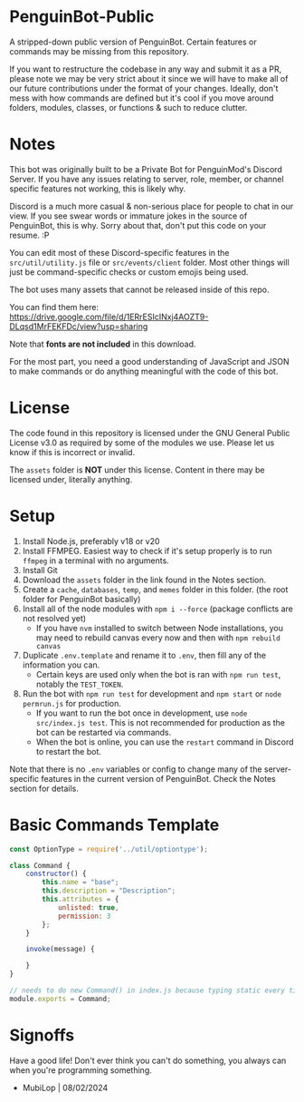 # PenguinBot-Public
A stripped-down public version of PenguinBot.
Certain features or commands may be missing from this repository.

If you want to restructure the codebase in any way and submit it as a PR, please note we may be very strict about it since we will have to make all of our future contributions under the format of your changes. Ideally, don't mess with how commands are defined but it's cool if you move around folders, modules, classes, or functions & such to reduce clutter.

# Notes
This bot was originally built to be a Private Bot for PenguinMod's Discord Server. If you have any issues relating to server, role, member, or channel specific features not working, this is likely why.

Discord is a much more casual & non-serious place for people to chat in our view.
If you see swear words or immature jokes in the source of PenguinBot, this is why. Sorry about that, don't put this code on your resume. :P

You can edit most of these Discord-specific features in the `src/util/utility.js` file or `src/events/client` folder.
Most other things will just be command-specific checks or custom emojis being used.

The bot uses many assets that cannot be released inside of this repo.

You can find them here:
https://drive.google.com/file/d/1ERrESIcINxj4AOZT9-DLqsd1MrFEKFDc/view?usp=sharing

Note that **fonts are not included** in this download.

For the most part, you need a good understanding of JavaScript and JSON to make commands or do anything meaningful with the code of this bot.

# License
The code found in this repository is licensed under the GNU General Public License v3.0 as required by some of the modules we use.
Please let us know if this is incorrect or invalid.

The `assets` folder is **NOT** under this license. Content in there may be licensed under, literally anything.

# Setup
1. Install Node.js, preferably v18 or v20
2. Install FFMPEG. Easiest way to check if it's setup properly is to run `ffmpeg` in a terminal with no arguments.
3. Install Git
4. Download the `assets` folder in the link found in the Notes section.
5. Create a `cache`, `databases`, `temp`, and `memes` folder in this folder. (the root folder for PenguinBot basically)
6. Install all of the node modules with `npm i --force` (package conflicts are not resolved yet)
    - If you have `nvm` installed to switch between Node installations, you may need to rebuild canvas every now and then with `npm rebuild canvas`
7. Duplicate `.env.template` and rename it to `.env`, then fill any of the information you can.
    - Certain keys are used only when the bot is ran with `npm run test`, notably the `TEST_TOKEN`.
8. Run the bot with `npm run test` for development and `npm start` or `node permrun.js` for production.
    - If you want to run the bot once in development, use `node src/index.js test`. This is not recommended for production as the bot can be restarted via commands.
    - When the bot is online, you can use the `restart` command in Discord to restart the bot.

Note that there is no `.env` variables or config to change many of the server-specific features in the current version of PenguinBot.
Check the Notes section for details.

# Basic Commands Template
```js
const OptionType = require('../util/optiontype');

class Command {
    constructor() {
        this.name = "base";
        this.description = "Description";
        this.attributes = {
            unlisted: true,
            permission: 3
        };
    }

    invoke(message) {

    }
}

// needs to do new Command() in index.js because typing static every time STINKS!
module.exports = Command;
```

# Signoffs
Have a good life! Don't ever think you can't do something, you always can when you're programming something.

- MubiLop | 08/02/2024
